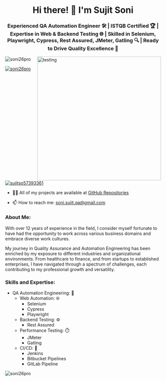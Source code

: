 <h1 align="center">Hi there! 👋 I'm Sujit Soni</h1>
<h3 align="center">Experienced QA Automation Engineer 🛠️ | ISTQB Certified 🏆 | Expertise in Web & Backend Testing 🌐 | Skilled in Selenium, Playwright, Cypress, Rest Assured, JMeter, Gatling 🔍 | Ready to Drive Quality Excellence 🚀</h3>

<img align="right" alt="testing" width="400" src="https://liveimages.algoworks.com/new-algoworks/wp-content/uploads/2016/05/16105109/Software-Test-Management.gif">

<p align="left"> 
  <img src="https://komarev.com/ghpvc/?username=soni26pro&label=Profile%20views&color=0e75b6&style=flat" alt="soni26pro" />
</p>

<p align="left"> 
  <a href="https://github.com/ryo-ma/github-profile-trophy">
    <img src="https://github-profile-trophy.vercel.app/?username=soni26pro" alt="soni26pro" />
  </a>
</p>

<p align="left"> 
  <a href="https://twitter.com/sujitso57393361" target="blank">
    <img src="https://img.shields.io/twitter/follow/sujitso57393361?logo=twitter&style=for-the-badge" alt="sujitso57393361" />
  </a>
</p>

- 👨‍💻 All of my projects are available at [GitHub Repositories](https://github.com/soni26pro?tab=repositories)

- 📫 How to reach me: soni.sujit.qa@gmail.com

<h3 align="left">About Me:</h3>
<p align="left">
  With over 12 years of experience in the field, I consider myself fortunate to have had the opportunity to work across various business domains and embrace diverse work cultures.

  My journey in Quality Assurance and Automation Engineering has been enriched by my exposure to different industries and organizational environments. From healthcare to finance, and from startups to established enterprises, I have navigated through a spectrum of challenges, each contributing to my professional growth and versatility.
</p>

<h3 align="left">Skills and Expertise:</h3>
<ul>
  <li>QA Automation Engineering: 🤖
    <ul>
      <li>Web Automation: 🌐
        <ul>
          <li>Selenium</li>
          <li>Cypress</li>
          <li>Playwright</li>
        </ul>
      </li>
      <li>Backend Testing: ⚙️
        <ul>
          <li>Rest Assured</li>
        </ul>
      </li>
      <li>Performance Testing: ⏱️
        <ul>
          <li>JMeter</li>
          <li>Gatling</li>
        </ul>
      </li>
      <li>CI/CD: 🚀
        <ul>
          <li>Jenkins</li>
          <li>Bitbucket Pipelines</li>
          <li>GitLab Pipeline</li>
        </ul>
      </li>
    </ul>
  </li>
</ul>

<p align="left">
  <img align="left" src="https://github-readme-stats.vercel.app/api/top-langs?username=soni26pro&show_icons=true&locale=en&layout=compact" alt="soni26pro" />
</p>

<p>&nbsp;</p>

<p align="
